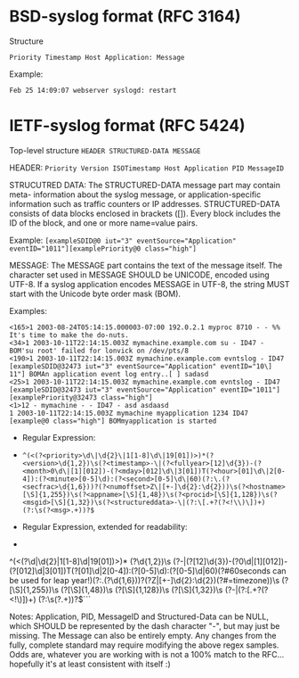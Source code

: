 # BSD-syslog format (RFC 3164)
Structure
```
Priority Timestamp Host Application: Message
```

Example:
```
Feb 25 14:09:07 webserver syslogd: restart
```



# IETF-syslog format (RFC 5424)

Top-level structure
```HEADER STRUCTURED-DATA MESSAGE```

HEADER:
```Priority Version ISOTimestamp Host Application PID MessageID```

STRUCUTRED DATA:
The STRUCTURED-DATA message part may contain meta- information about the syslog message, or application-specific information such as traffic counters or IP addresses. STRUCTURED-DATA consists of data blocks enclosed in brackets ([]). Every block includes the ID of the block, and one or more name=value pairs.

Example:
```[exampleSDID@0 iut="3" eventSource="Application" eventID="1011"][examplePriority@0 class="high"]```

MESSAGE:
The MESSAGE part contains the text of the message itself. The character set used in MESSAGE SHOULD be UNICODE, encoded using UTF-8. If a syslog application encodes MESSAGE in UTF-8, the string MUST start with the Unicode byte order mask (BOM).

Examples:
```
<165>1 2003-08-24T05:14:15.000003-07:00 192.0.2.1 myproc 8710 - - %% It's time to make the do-nuts.
<34>1 2003-10-11T22:14:15.003Z mymachine.example.com su - ID47 - BOM'su root' failed for lonvick on /dev/pts/8
<190>1 2003-10-11T22:14:15.003Z mymachine.example.com evntslog - ID47 [exampleSDID@32473 iut="3" eventSource="Application" eventID="10\] 11"] BOMAn application event log entry..[ ] sadasd
<25>1 2003-10-11T22:14:15.003Z mymachine.example.com evntslog - ID47 [exampleSDID@32473 iut="3" eventSource="Application" eventID="1011"][examplePriority@32473 class="high"]
<1>12 - mymachine - - ID47 - asd asdaasd
1 2003-10-11T22:14:15.003Z mymachine myapplication 1234 ID47 [example@0 class="high"] BOMmyapplication is started
```

- Regular Expression:
- ```^(<(?<priority>\d\|\d{2}\|1[1-8]\d\|19[01])>)*(?<version>\d{1,2})\s(?<timestamp>-\|(?<fullyear>[12]\d{3})-(?<month>0\d\|[1][012])-(?<mday>[012]\d\|3[01])T(?<hour>[01]\d\|2[0-4]):(?<minute>[0-5]\d):(?<second>[0-5]\d\|60)(?:\.(?<secfrac>\d{1,6}))?(?<numoffset>Z\|[+-]\d{2}:\d{2}))\s(?<hostname>[\S]{1,255})\s(?<appname>[\S]{1,48})\s(?<procid>[\S]{1,128})\s(?<msgid>[\S]{1,32})\s(?<structureddata>-\|(?:\[.+?(?<!\\)\])+)(?:\s(?<msg>.+))?$```

- Regular Expression, extended for readability:
- ```(?#regexp & naming based on RFC5424)
^(<(?<priority>\d\|\d{2}\|1[1-8]\d\|19[01])>)*
(?<version>\d{1,2})\s
(?<timestamp>-\|(?<fullyear>[12]\d{3})-(?<month>0\d\|[1][012])-(?<mday>[012]\d\|3[01])T(?<hour>[01]\d\|2[0-4]):(?<minute>[0-5]\d):(?<second>[0-5]\d\|60)(?#60seconds can be used for leap year!)(?:\.(?<secfrac>\d{1,6}))?(?<numoffset>Z\|[+-]\d{2}:\d{2})(?#=timezone))\s
(?<hostname>[\S]{1,255})\s
(?<appname>[\S]{1,48})\s
(?<procid>[\S]{1,128})\s
(?<msgid>[\S]{1,32})\s
(?<structureddata>-\|(?:\[.+?(?<!\\)\])+)
(?:\s(?<msg>.+))?$```

Notes: Application, PID, MessageID and Structured-Data can be NULL, which SHOULD be represented by the dash character "-", but may just be missing. The Message can also be entirely empty. Any changes from the fully, complete standard may require modifying the above regex samples. Odds are, whatever you are working with is not a 100% match to the RFC... hopefully it's at least consistent with itself :)